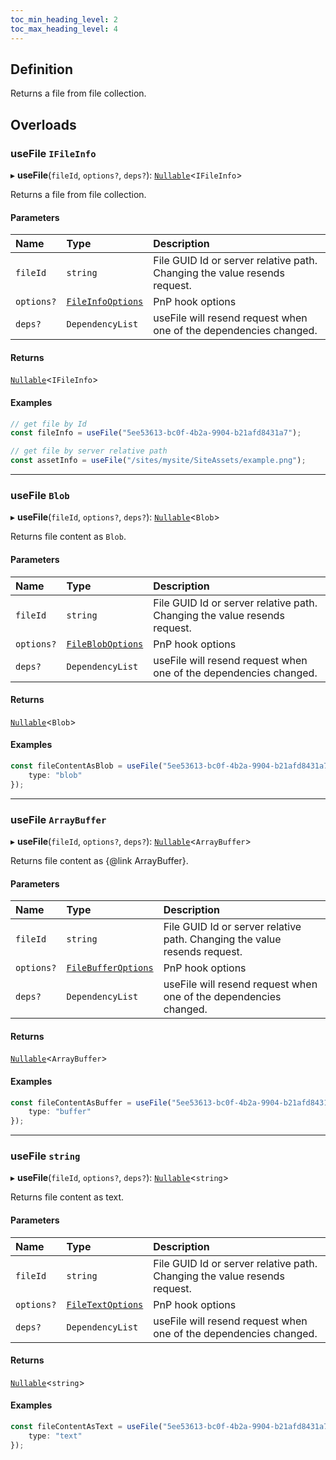 ```yaml
---
toc_min_heading_level: 2
toc_max_heading_level: 4
---
```



## Definition

Returns a file from file collection.

## Overloads

### useFile `IFileInfo`

▸ **useFile**(`fileId`, `options?`, `deps?`): [`Nullable`](../Types/NullableT.md)<`IFileInfo`\>

Returns a file from file collection.

#### Parameters

| Name | Type | Description |
| :------ | :------ | :------ |
| `fileId` | `string` | File GUID Id or server relative path. Changing the value resends request. |
| `options?` | [`FileInfoOptions`](../Interfaces/FileInfoOptions.md) | PnP hook options |
| `deps?` | `DependencyList` | useFile will resend request when one of the dependencies changed. |

#### Returns

[`Nullable`](../Types/NullableT.md)<`IFileInfo`\>

#### Examples

```typescript
// get file by Id
const fileInfo = useFile("5ee53613-bc0f-4b2a-9904-b21afd8431a7");

// get file by server relative path
const assetInfo = useFile("/sites/mysite/SiteAssets/example.png");
```


------------


### useFile `Blob`

▸ **useFile**(`fileId`, `options?`, `deps?`): [`Nullable`](../Types/NullableT.md)<`Blob`\>

Returns file content as `Blob`.

#### Parameters

| Name | Type | Description |
| :------ | :------ | :------ |
| `fileId` | `string` | File GUID Id or server relative path. Changing the value resends request. |
| `options?` | [`FileBlobOptions`](../Interfaces/FileBlobOptions.md) | PnP hook options |
| `deps?` | `DependencyList` | useFile will resend request when one of the dependencies changed. |

#### Returns

[`Nullable`](../Types/NullableT.md)<`Blob`\>

#### Examples

```typescript
const fileContentAsBlob = useFile("5ee53613-bc0f-4b2a-9904-b21afd8431a7", {
	type: "blob"
});
```


-------


### useFile `ArrayBuffer`

▸ **useFile**(`fileId`, `options?`, `deps?`): [`Nullable`](../Types/NullableT.md)<`ArrayBuffer`\>

Returns file content as {@link ArrayBuffer}.

#### Parameters

| Name | Type | Description |
| :------ | :------ | :------ |
| `fileId` | `string` | File GUID Id or server relative path. Changing the value resends request. |
| `options?` | [`FileBufferOptions`](../Interfaces/FileBufferOptions.md) | PnP hook options |
| `deps?` | `DependencyList` | useFile will resend request when one of the dependencies changed. |

#### Returns

[`Nullable`](../Types/NullableT.md)<`ArrayBuffer`\>

#### Examples

```typescript
const fileContentAsBuffer = useFile("5ee53613-bc0f-4b2a-9904-b21afd8431a7", {
	type: "buffer"
});
```


---------


### useFile `string`

▸ **useFile**(`fileId`, `options?`, `deps?`): [`Nullable`](../Types/NullableT.md)<`string`\>

Returns file content as text.

#### Parameters

| Name | Type | Description |
| :------ | :------ | :------ |
| `fileId` | `string` | File GUID Id or server relative path. Changing the value resends request. |
| `options?` | [`FileTextOptions`](../Interfaces/FileTextOptions.md) | PnP hook options |
| `deps?` | `DependencyList` | useFile will resend request when one of the dependencies changed. |

#### Returns

[`Nullable`](../Types/NullableT.md)<`string`\>

#### Examples

```typescript
const fileContentAsText = useFile("5ee53613-bc0f-4b2a-9904-b21afd8431a7", {
	type: "text"
});
```